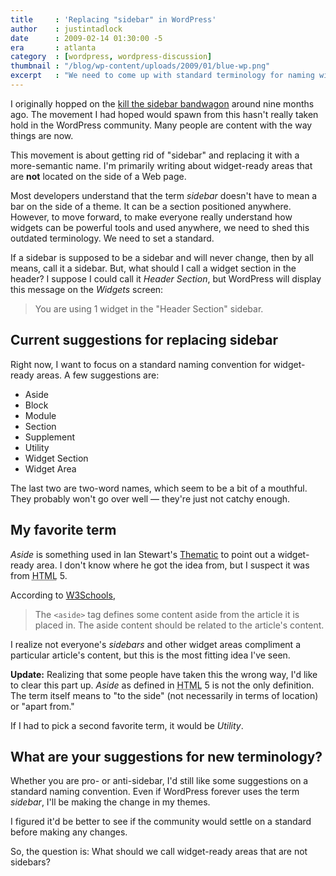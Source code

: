 ```yaml
---
title     : 'Replacing "sidebar" in WordPress'
author    : justintadlock
date      : 2009-02-14 01:30:00 -5
era       : atlanta
category  : [wordpress, wordpress-discussion]
thumbnail : "/blog/wp-content/uploads/2009/01/blue-wp.png"
excerpt   : "We need to come up with standard terminology for naming widget-ready areas in WordPress as opposed to calling everything a sidebar."
---
```


I originally hopped on the <a href="http://wordpress.org/extend/ideas/topic.php?id=1384" title="Deprecate get_sidebar and 'Sidebar'">kill the sidebar bandwagon</a> around nine months ago.  The movement I had hoped would spawn from this hasn't really taken hold in the WordPress community.  Many people are content with the way things are now.

This movement is about getting rid of "sidebar" and replacing it with a more-semantic name.  I'm primarily writing about widget-ready areas that are <strong>not</strong> located on the side of a Web page.

Most developers understand that the term <em>sidebar</em> doesn't have to mean a bar on the side of a theme.  It can be a section positioned anywhere.  However, to move forward, to make everyone really understand how widgets can be powerful tools and used anywhere, we need to shed this outdated terminology.  We need to set a standard.

If a sidebar is supposed to be a sidebar and will never change, then by all means, call it a sidebar.  But, what should I call a widget section in the header?  I suppose I could call it <em>Header Section</em>, but WordPress will display this message on the <em>Widgets</em> screen:

> You are using 1 widget in the "Header Section" sidebar.

<h2>Current suggestions for replacing sidebar</h2>

Right now, I want to focus on a standard naming convention for widget-ready areas.  A few suggestions are:

<ul>
	<li>Aside</li>
	<li>Block</li>
	<li>Module</li>
	<li>Section</li>
	<li>Supplement</li>
	<li>Utility</li>
	<li>Widget Section</li>
	<li>Widget Area</li>
</ul>

The last two are two-word names, which seem to be a bit of a mouthful.  They probably won't go over well &mdash; they're just not catchy enough.

<h2>My favorite term</h2>

<em>Aside</em> is something used in Ian Stewart's <a href="http://themeshaper.com/thematic-for-wordpress" title="Thematic for WordPress">Thematic</a> to point out a widget-ready area.  I don't know where he got the idea from, but I suspect it was from <acronym title="Hypertext Markup Language">HTML</acronym> 5.

According to <a href="http://www.w3schools.com/tags/html5_aside.asp" title="HTML 5 aside tag">W3Schools</a>,

<blockquote cite="http://www.w3schools.com/tags/html5_aside.asp">
The <code>&lt;aside&gt;</code> tag defines some content aside from the article it is placed in. The aside content should be related to the article's content.
</blockquote>

I realize not everyone's <em>sidebars</em> and other widget areas compliment a particular article's content, but this is the most fitting idea I've seen.

<p class="note"><strong>Update:</strong> Realizing that some people have taken this the wrong way, I'd like to clear this part up.  <em>Aside</em> as defined in <acronym title="Hypertext Markup Language">HTML</acronym> 5 is not the only definition.  The term itself means to "to the side" (not necessarily in terms of location) or "apart from."</p>

If I had to pick a second favorite term, it would be <em>Utility</em>.

<h2>What are your suggestions for new terminology?</h2>

Whether you are pro- or anti-sidebar, I'd still like some suggestions on a standard naming convention.  Even if WordPress forever uses the term <em>sidebar</em>, I'll be making the change in my themes.

I figured it'd be better to see if the community would settle on a standard before making any changes.

So, the question is: What should we call widget-ready areas that are not sidebars?
